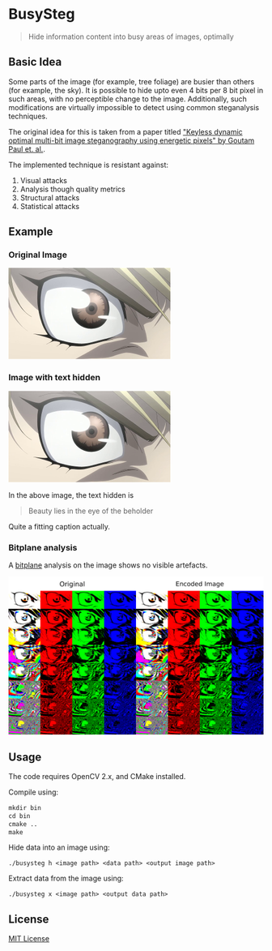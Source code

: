 # BusySteg

> Hide information content into busy areas of images, optimally

## Basic Idea

Some parts of the image (for example, tree foliage) are busier than
others (for example, the sky). It is possible to hide upto even 4 bits
per 8 bit pixel in such areas, with no perceptible change to the
image. Additionally, such modifications are virtually impossible to
detect using common steganalysis techniques.

The original idea for this is taken from a paper
titled ["Keyless dynamic optimal multi-bit image steganography using
energetic pixels" by Goutam Paul et. al.](https://link.springer.com/article/10.1007/s11042-016-3319-0).

The implemented technique is resistant against:

1. Visual attacks
2. Analysis though quality metrics
3. Structural attacks
4. Statistical attacks

## Example

### Original Image

![original image](pics/orig.png)

### Image with text hidden

![Encoded image](pics/encoded.png)

In the above image, the text hidden is

> Beauty lies in the eye of the beholder

Quite a fitting caption actually.

### Bitplane analysis

A [bitplane](https://github.com/jaybosamiya/bitplanes) analysis on the image shows no visible artefacts.

![Bitplane Analysis](pics/bitplanes.png)

## Usage

The code requires OpenCV 2.x, and CMake installed.

Compile using:

```
mkdir bin
cd bin
cmake ..
make
```

Hide data into an image using:

```
./busysteg h <image path> <data path> <output image path>
```

Extract data from the image using:

```
./busysteg x <image path> <output data path>
```

## License

[MIT License](https://jay.mit-license.org/2017)
